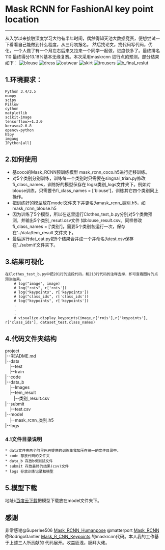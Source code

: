 # Mask RCNN for FashionAI key point location
-----------------------------------
从入学以来接触深度学习大约有半年时间，偶然得知天池大数据竞赛，便想尝试一下看看自己能做到什么程度，从三月初报名，
然后找论文，找代码写代码，优化，一个人做了有一个月左右后来又拉来一个同学一起做，进度快多了。最终排名110 最终得分13.18%基本无缘复赛。本次采用maskrcnn
进行点的预测，部分结果如下：
![blouse](https://github.com/huaifeng1993/FashionAI_key_point_location/blob/master/images/blouse.jpg)
![dress](https://github.com/huaifeng1993/FashionAI_key_point_location/blob/master/images/dress.jpg)
![outwear](https://github.com/huaifeng1993/FashionAI_key_point_location/blob/master/images/outwear.jpg)
![skirt](https://github.com/huaifeng1993/FashionAI_key_point_location/blob/master/images/skirt.jpg)
![trousers](https://github.com/huaifeng1993/FashionAI_key_point_location/blob/master/images/trousers.jpg)
![b_final_reslut](https://github.com/huaifeng1993/FashionAI_key_point_location/blob/master/images/b_final_result.png)
## 1.环境要求：
    Python 3.4/3.5
    numpy
    scipy
    Pillow
    cython
    matplotlib
    scikit-image
    tensorflow>=1.3.0
    keras>=2.0.8
    opencv-python
    h5py
    imgaug
    IPython[all]
## 2.如何使用
   * 基coco的Mask_RCNN预训练模型 mask_rcnn_coco.h5进行迁移训练。
   * 对5个类别分别训练，训练每一个类别时只需要在singnal_trian.py修改fi_class_names，训练好的模型保存在
logs/类别_logs文件夹下。例如对blouse训练，只需要令fi_class_names = ['blouse']，训练其它四个类别同上操作。
   * 把训练好的模型放在model文件夹下并更名为mask_rcnn_类别.h5，如mask_rcnn_blouse.h5
   * 因为训练了5个模型，所以在这里运行Clothes_test_b.py分别对5个类做预测，并输出5个类别_resutl.csv文件
如blouse_result.csv。同样修改fi_class_names = ['类别']，需要5个类别各运行一次，保存在'../data/tem_result
文件夹下。
   * 最后运行dat_cat.py把5个结果合并成一个并命名为test.csv保存在‘../submit’文件夹下。

## 3.结果可视化
    在Clothes_test_b.py中把201行的这段代码，和213行代码的注释去掉，即可查看图片的点预测结果。
        # log("image", image)
        # log("rois", r['rois'])
        # log("keypoints", r['keypoints'])
        # log("class_ids", r['class_ids'])
        # log("keypoints", r['keypoints'])
        .
        .
        .
        # visualize.display_keypoints(image,r['rois'],r['keypoints'], r['class_ids'], dataset_test.class_names)

## 4.代码文件夹结构
  project<br>
  |--README.md<br>
  |--data<br>
  &ensp;&ensp;|--test<br>
  &ensp;&ensp;|--train<br>
  |--code<br>
  |--data_b<br>
  &ensp;&ensp;|--Images<br>
  &ensp;&ensp;|--tem_result<br>
  &ensp;&ensp;&ensp;&ensp;|--类别_result.csv<br>
  |--submit<br>
  &ensp;&ensp;|--test.csv<br>
  |--model<br>
  &ensp;&ensp;|--mask_rcnn_类别.h5<br>
  |--logs<br>
  ### 4.1文件目录说明
    * data文件夹两个阿里巴巴提供的训练集我加压在统一的文件目录中。
    * code 存放代码的文件夹
    * data_b 存放b榜测试文件
    * submit 存放最终的结果(csv)文件
    * logs 存放训练记录和模型

## 5.模型下载
  地址i:[百度云下载](https://pan.baidu.com/s/12_4EPT6_E6dedNriA-ifeQ)把模型下载放在model文件夹下。

## 感谢
  非常感谢@Superlee506 [Mask_RCNN_Humanpose](https://github.com/Superlee506/Mask_RCNN_Humanpose)
  @matterport [Mask_RCNN](https://github.com/matterport/Mask_RCNN)
  @RodrigoGantier [Mask_R_CNN_Keypoints](https://github.com/RodrigoGantier/Mask_R_CNN_Keypoints)  的maskrcnn代码。本人我的工作基于上述三人所贡献的
代码展开。收益匪浅，膜拜大佬。
